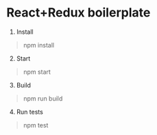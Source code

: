 # React+Redux boilerplate

1. Install
> npm install

2. Start
> npm start

3. Build
> npm run build

4. Run tests
> npm test